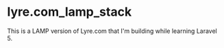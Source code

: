 # lyre.com_lamp_stack
This is a LAMP version of Lyre.com that I'm building while learning Laravel 5. 
